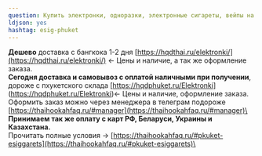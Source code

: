 ```yaml
---
question: Купить электронки, одноразки, электронные сигареты, вейпы на Пхукете
ldjson: yes
hashtag: esig-phuket
---
```


**Дешево** доставка с бангкока 1-2 дня [https://hqdthai.ru/elektronki/](https://hqdthai.ru/elektronki/) <- Цены и наличие, а так же оформление заказа.\
**Сегодня доставка и самовывоз с оплатой наличными при получении**, дороже с пхукетского склада [https://hqdphuket.ru/Elektronki] (https://hqdphuket.ru/Elektronki)<- Цены и наличие, оформление заказа.\
Оформить заказ можно через менеджера в телеграм подороже [https://thaihookahfaq.ru/#manager](https://thaihookahfaq.ru/#manager)\
**Принимаем так же оплату с карт РФ, Беларуси, Украины и Казахстана.**\
Прочитать полные условия -> [https://thaihookahfaq.ru/#pkuket-esiggarets](https://thaihookahfaq.ru/#pkuket-esiggarets)\
